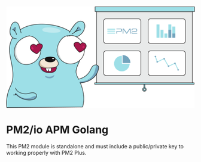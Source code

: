 ![](assets/gopher-pm2.png)

# PM2/io APM Golang
This PM2 module is standalone and must include a public/private key to working properly with PM2 Plus.
